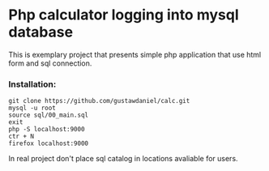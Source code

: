 # Php calculator logging into mysql database

This is exemplary project that presents simple php application that use html form and sql connection.

### Installation:

```
git clone https://github.com/gustawdaniel/calc.git
mysql -u root
source sql/00_main.sql
exit
php -S localhost:9000
ctr + N
firefox localhost:9000
```

In real project don't place sql catalog in locations avaliable for users.

